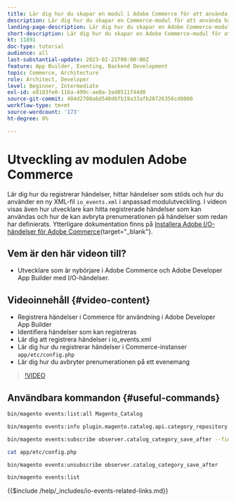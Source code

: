 ```yaml
---
title: Lär dig hur du skapar en modul i Adobe Commerce för att använda händelser.
description: Lär dig hur du skapar en Commerce-modul för att använda händelser.
landing-page-description: Lär dig hur du skapar en Adobe Commerce-modul för att använda händelser.
short-description: Lär dig hur du skapar en Adobe Commerce-modul för att använda händelser.
kt: 11891
doc-type: tutorial
audience: all
last-substantial-update: 2023-02-21T00:00:00Z
feature: App Builder, Eventing, Backend Development
topic: Commerce, Architecture
role: Architect, Developer
level: Beginner, Intermediate
exl-id: e8103fe0-116a-499c-ae0a-3ad0511f44d0
source-git-commit: 404d2708a6d540d6fb19a33afb20726356cd8000
workflow-type: tm+mt
source-wordcount: '173'
ht-degree: 0%

---
```


# Utveckling av modulen Adobe Commerce

Lär dig hur du registrerar händelser, hittar händelser som stöds och hur du använder en ny XML-fil `io_events.xml` i anpassad modulutveckling. I videon visas även hur utvecklare kan hitta registrerade händelser som kan användas och hur de kan avbryta prenumerationen på händelser som redan har definierats. Ytterligare dokumentation finns på [Installera Adobe I/O-händelser för Adobe Commerce](https://developer.adobe.com/commerce/events/get-started/installation/){target="_blank"}.

## Vem är den här videon till?

* Utvecklare som är nybörjare i Adobe Commerce och Adobe Developer App Builder med I/O-händelser.

## Videoinnehåll {#video-content}

* Registrera händelser i Commerce för användning i Adobe Developer App Builder
* Identifiera händelser som kan registreras
* Lär dig att registrera händelser i io_events.xml
* Lär dig hur du registrerar händelser i Commerce-instanser `app/etc/config.php`
* Lär dig hur du avbryter prenumerationen på ett evenemang

>[!VIDEO](https://video.tv.adobe.com/v/3415802?quality=12&learn=on)

## Användbara kommandon {#useful-commands}

```bash
bin/magento events:list:all Magento_Catalog

bin/magento events:info plugin.magento.catalog.api.category_repository.save

bin/magento events:subscribe observer.catalog_category_save_after --fields=entity_id --fields=parent_id

cat app/etc/config.php

bin/magento events:unsubscribe observer.catalog_category_save_after

bin/magento events:list
```

{{$include /help/_includes/io-events-related-links.md}}
